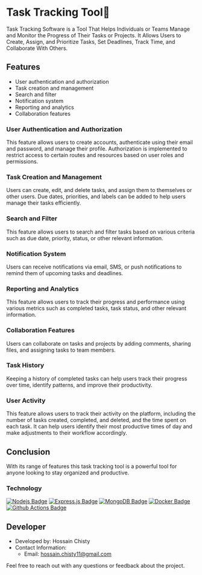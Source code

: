 # Task Tracking Tool🎯

Task Tracking Software is a Tool That Helps Individuals or Teams Manage and Monitor the Progress of Their
Tasks or Projects. It Allows Users to Create, Assign, and Prioritize Tasks, Set Deadlines, Track Time, and Collaborate With Others.

## **Features**

- User authentication and authorization
- Task creation and management
- Search and filter
- Notification system
- Reporting and analytics
- Collaboration features

### **User Authentication and Authorization**

This feature allows users to create accounts, authenticate using their email and password, and manage their profile. Authorization is implemented to restrict access to certain routes and resources based on user roles and permissions.

### **Task Creation and Management**

Users can create, edit, and delete tasks, and assign them to themselves or other users. Due dates, priorities, and labels can be added to help users manage their tasks efficiently.

### **Search and Filter**

This feature allows users to search and filter tasks based on various criteria such as due date, priority, status, or other relevant information.

### **Notification System**

Users can receive notifications via email, SMS, or push notifications to remind them of upcoming tasks and deadlines.

### **Reporting and Analytics**

This feature allows users to track their progress and performance using various metrics such as completed tasks, task status, and other relevant information.

### **Collaboration Features**

Users can collaborate on tasks and projects by adding comments, sharing files, and assigning tasks to team members.

### **Task History**

Keeping a history of completed tasks can help users track their progress over time, identify patterns, and improve their productivity.

### **User Activity**

This feature allows users to track their activity on the platform, including the number of tasks created, completed, and deleted, and the time spent on each task. It can help users identify their most productive times of day and make adjustments to their workflow accordingly.

## **Conclusion**

With its range of features this task tracking tool is a powerful tool for anyone looking to stay organized and productive.

### Technology

[![Nodejs Badge](https://img.shields.io/badge/-Nodejs-3C873A?style=for-the-badge&labelColor=black&logo=node.js&logoColor=3C873A)](#) [![Express.js Badge](https://img.shields.io/badge/Express.js-000000?style=for-the-badge&logo=express&logoColor=white)](#) [![MongoDB Badge](https://img.shields.io/badge/MongoDB-4EA94B?style=for-the-badge&logo=mongodb&logoColor=white)](#) [![Docker Badge](https://img.shields.io/badge/Docker-2CA5E0?style=for-the-badge&logo=docker&logoColor=white)](#) [![Github Actions Badge](https://img.shields.io/badge/Github%20Actions-282a2e?style=for-the-badge&logo=githubactions&logoColor=367cfe)](#)

## Developer

- Developed by: Hossain Chisty
- Contact Information:
  - Email: hossain.chisty11@gmail.com

Feel free to reach out with any questions or feedback about the project.
